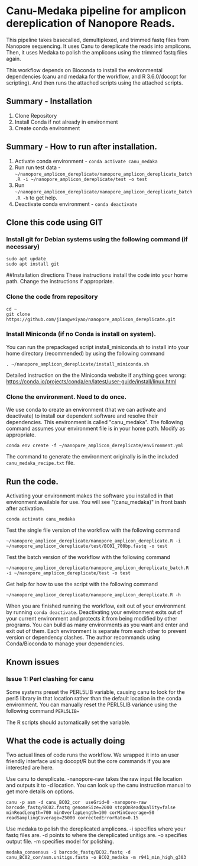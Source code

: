 # Canu-Medaka pipeline for amplicon dereplication of Nanopore Reads.

This pipeline takes basecalled, demultiplexed, and trimmed fastq files from Nanopore sequencing.
It uses Canu to dereplicate the reads into amplicons.
Then, it uses Medaka to polish the amplicons using the trimmed fastq files again.

This workflow depends on Bioconda to install the environmental dependencies (canu and medaka for the workflow, and R 3.6.0/docopt for scripting).
And then runs the attached scripts using the attached scripts.

## Summary - Installation 
1. Clone Repository 
2. Install Conda if not already in environment
3. Create conda environment

## Summary - How to run after installation.
1. Activate conda environment - `conda activate canu_medaka`
2. Run run test data - `~/nanopore_amplicon_dereplicate/nanopore_amplicon_dereplicate_batch.R -i ~/nanopore_amplicon_dereplicate/test -o test`
3. Run `~/nanopore_amplicon_dereplicate/nanopore_amplicon_dereplicate_batch.R -h` to get help.
4. Deactivate conda environment - `conda deactivate`

## Clone this code using GIT

### Install git for Debian systems using the following command (if necessary)
```
sudo apt update
sudo apt install git
```

##Installation directions 
These instructions install the code into your home path. Change the instructions if appropriate. 

### Clone the code from repository
```
cd ~
git clone https://github.com/jiangweiyao/nanopore_amplicon_dereplicate.git
```

### Install Miniconda (if no Conda is install on system). 
You can run the prepackaged script install_miniconda.sh to install into your home directory (recommended) by using the following command
```
. ~/nanopore_amplicon_dereplicate/install_miniconda.sh
```

Detailed instruction on the the Miniconda website if anything goes wrong:
https://conda.io/projects/conda/en/latest/user-guide/install/linux.html

### Clone the environment. Need to do once.

We use conda to create an environment (that we can activate and deactivate) to install our dependent software and resolve their dependencies. This environment is called "canu_medaka". The following command assumes your environment file is in your home path. Modify as appropriate.

```
conda env create -f ~/nanopore_amplicon_dereplicate/environment.yml
```

The command to generate the environment originally is in the included `canu_medaka_recipe.txt` file. 

## Run the code.

Activating your environment makes the software you installed in that environment available for use. You will see "(canu_medaka)" in front bash after activation.
```
conda activate canu_medaka
```

Test the single file version of the workflow with the following command
```
~/nanopore_amplicon_dereplicate/nanopore_amplicon_dereplicate.R -i ~/nanopore_amplicon_dereplicate/test/BC01_700bp.fastq -o test
```

Test the batch version of the workflow with the following command
```
~/nanopore_amplicon_dereplicate/nanopore_amplicon_dereplicate_batch.R -i ~/nanopore_amplicon_dereplicate/test -o test
```

Get help for how to use the script with the following command
```
~/nanopore_amplicon_dereplicate/nanopore_amplicon_dereplicate.R -h
```

When you are finished running the workflow, exit out of your environment by running `conda deactivate`. Deactivating your environment exits out of your current environment and protects it from being modified by other programs. You can build as many environments as you want and enter and exit out of them. Each environment is separate from each other to prevent version or dependency clashes. The author recommands using Conda/Bioconda to manage your dependencies.

## Known issues
### Issue 1: Perl clashing for canu
Some systems preset the PERL5LIB variable, causing canu to look for the perl5 library in that location rather than the default location in the conda environment. You can manually reset the PERL5LIB variance using the following command
`PERL5LIB=`

The R scripts should automatically set the variable.


## What the code is actually doing
Two actual lines of code runs the workflow. We wrapped it into an user friendly interface using docopt/R but the core commands if you are interested are here.

Use canu to dereplicate. -nanopore-raw takes the raw input file location and outputs it to -d location. You can look up the canu instruction manual to get more details on options.  
```
canu -p asm -d canu_BC02_cor  useGrid=0 -nanopore-raw barcode_fastq/BC02.fastq genomeSize=2000 stopOnReadQuality=false minReadLength=700 minOverlapLength=100 corMinCoverage=50 readSamplingCoverage=25000 correctedErrorRate=0.15 
```

Use medaka to polish the dereplicated amplicons. -i specifies where your fastq files are. -d points to where the dereplicated unitigs are. -o specifies output file. -m specifies model for polishing.  
```
medaka_consensus -i barcode_fastq/BC02.fastq -d canu_BC02_cor/asm.unitigs.fasta -o BC02_medaka -m r941_min_high_g303
````
